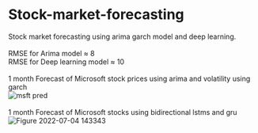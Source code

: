 # Stock-market-forecasting
Stock market forecasting using arima garch model and deep learning.<br/><br/>
RMSE for Arima model ≈ 8<br/>
RMSE for Deep learning model ≈ 10<br/><br/>
1 month Forecast of Microsoft stock prices using arima and volatility using garch<br/>
![msft pred](https://user-images.githubusercontent.com/83483414/177118691-7680eafb-a549-4822-9c02-8935db91542a.png)<br/><br/>
1 month Forecast of Microsoft stocks using bidirectional lstms and gru<br/>
![Figure 2022-07-04 143343](https://user-images.githubusercontent.com/83483414/177121631-7926b475-e74d-4604-b489-b3456465ccf5.png)



